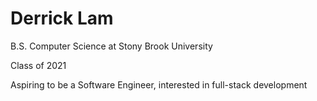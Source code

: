 # Derrick Lam



B.S. Computer Science at Stony Brook University

Class of 2021

Aspiring to be a Software Engineer, interested in full-stack development
